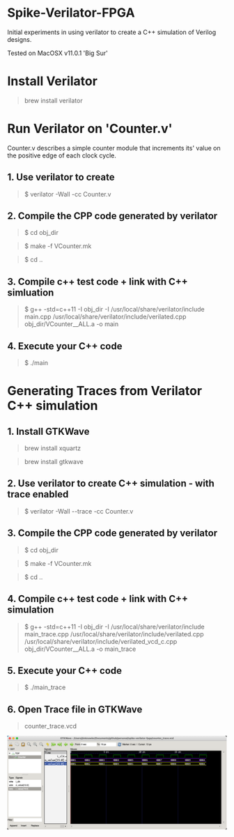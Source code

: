 # Spike-Verilator-FPGA

Initial experiments in using verilator to create a C++ simulation of Verilog designs.

Tested on MacOSX v11.0.1 'Big Sur'

# Install Verilator

> brew install verilator

# Run Verilator on 'Counter.v'

Counter.v describes a simple counter module that increments its' value on the positive edge of each clock cycle.

## 1. Use verilator to create 

> $ verilator -Wall -cc Counter.v

## 2. Compile the CPP code generated by verilator

> $ cd obj_dir

> $ make -f VCounter.mk

> $ cd ..

## 3. Compile c++ test code + link with C++ simluation
> $ g++ -std=c++11 -I obj_dir -I /usr/local/share/verilator/include main.cpp /usr/local/share/verilator/include/verilated.cpp obj_dir/VCounter__ALL.a  -o main

## 4. Execute your C++ code
>  $ ./main

# Generating Traces from Verilator C++ simulation

## 1. Install GTKWave

> brew install xquartz

> brew install gtkwave

## 2. Use verilator to create C++ simulation - with trace enabled

> $ verilator -Wall --trace -cc Counter.v

## 3. Compile the CPP code generated by verilator

> $ cd obj_dir

> $ make -f VCounter.mk

> $ cd ..

## 4. Compile c++ test code + link with C++ simulation
> $ g++ -std=c++11 -I obj_dir -I /usr/local/share/verilator/include main_trace.cpp /usr/local/share/verilator/include/verilated.cpp /usr/local/share/verilator/include/verilated_vcd_c.cpp obj_dir/VCounter__ALL.a  -o main_trace

## 5. Execute your C++ code
>  $ ./main_trace

## 6. Open Trace file in GTKWave

> counter_trace.vcd

![Screenshot of trace file in gtkwave](./docs/gtkwave_trace.png)